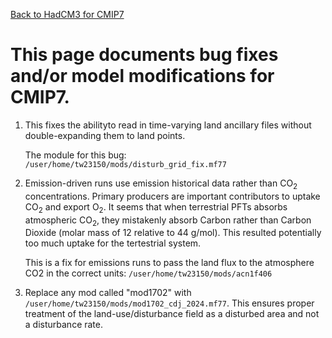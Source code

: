 [Back to HadCM3 for CMIP7](HadCM3_CMIP7.md)

# This page documents bug fixes and/or model modifications for CMIP7.

1. This fixes the abilityto read in time-varying land ancillary files without double-expanding them to land points.
   
   The module for this bug:
   `/user/home/tw23150/mods/disturb_grid_fix.mf77`

2. Emission-driven runs use emission historical data rather than CO<sub>2</sub> concentrations. Primary producers are important contributors to uptake CO<sub>2</sub> and export O<sub>2</sub>. It seems that when terrestrial PFTs absorbs atmospheric CO<sub>2</sub>, they mistakenly absorb Carbon rather than Carbon Dioxide (molar mass of 12 relative to 44 g/mol). This resulted potentially too much uptake for the tertestrial system.
   
   This is a fix for emissions runs to pass the land flux to the atmosphere CO2 in the correct units:
   `/user/home/tw23150/mods/acn1f406`
   
3. Replace any mod called "mod1702" with `/user/home/tw23150/mods/mod1702_cdj_2024.mf77`. This ensures proper treatment of the land-use/disturbance field as a disturbed area and not a disturbance rate.

